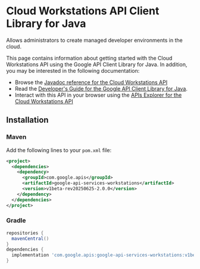 # Cloud Workstations API Client Library for Java

Allows administrators to create managed developer environments in the cloud. 

This page contains information about getting started with the Cloud Workstations API
using the Google API Client Library for Java. In addition, you may be interested
in the following documentation:

* Browse the [Javadoc reference for the Cloud Workstations API][javadoc]
* Read the [Developer's Guide for the Google API Client Library for Java][google-api-client].
* Interact with this API in your browser using the [APIs Explorer for the Cloud Workstations API][api-explorer]

## Installation

### Maven

Add the following lines to your `pom.xml` file:

```xml
<project>
  <dependencies>
    <dependency>
      <groupId>com.google.apis</groupId>
      <artifactId>google-api-services-workstations</artifactId>
      <version>v1beta-rev20250625-2.0.0</version>
    </dependency>
  </dependencies>
</project>
```

### Gradle

```gradle
repositories {
  mavenCentral()
}
dependencies {
  implementation 'com.google.apis:google-api-services-workstations:v1beta-rev20250625-2.0.0'
}
```

[javadoc]: https://googleapis.dev/java/google-api-services-workstations/latest/index.html
[google-api-client]: https://github.com/googleapis/google-api-java-client/
[api-explorer]: https://developers.google.com/apis-explorer/#p/workstations/v1/
